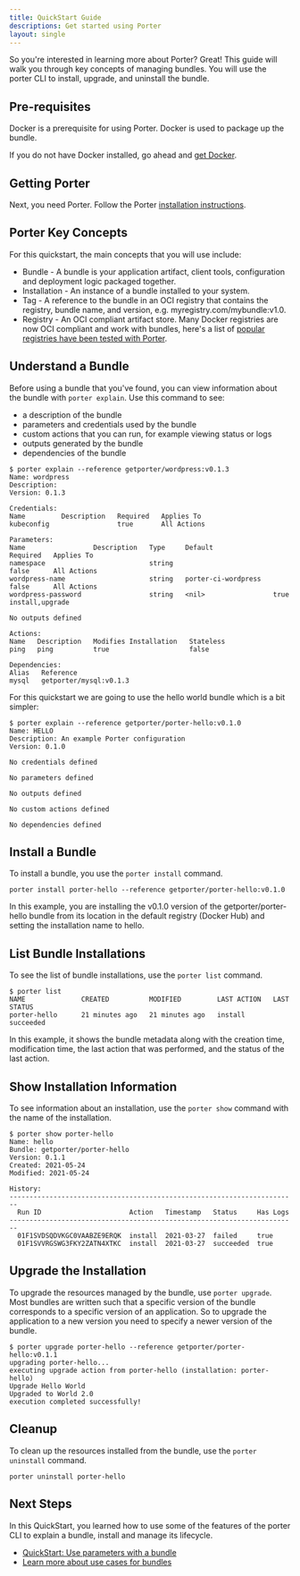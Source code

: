 ```yaml
---
title: QuickStart Guide
descriptions: Get started using Porter
layout: single
---
```


So you're interested in learning more about Porter? Great! This guide will walk you through key concepts of managing bundles. You will use the porter CLI to install, upgrade, and uninstall the bundle. 

## Pre-requisites

Docker is a prerequisite for using Porter. Docker is used to package up the bundle. 

If you do not have Docker installed, go ahead and [get Docker](https://docs.docker.com/get-docker/). 

## Getting Porter

Next, you need Porter. Follow the Porter [installation instructions](/install/).

## Porter Key Concepts 

For this quickstart, the main concepts that you will use include:

* Bundle - A bundle is your application artifact, client tools, configuration and deployment logic packaged together. 
* Installation - An instance of a bundle installed to your system.
* Tag - A reference to the bundle in an OCI registry that contains the registry, bundle name, and version, e.g. myregistry.com/mybundle:v1.0.
* Registry - An OCI compliant artifact store.
  Many Docker registries are now OCI compliant and work with bundles, here's a list of [popular registries have been tested with Porter](/compatible-registries).

## Understand a Bundle

Before using a bundle that you've found, you can view information about the bundle with `porter explain`.
Use this command to see:
* a description of the bundle
* parameters and credentials used by the bundle
* custom actions that you can run, for example viewing status or logs
* outputs generated by the bundle
* dependencies of the bundle

```console
$ porter explain --reference getporter/wordpress:v0.1.3
Name: wordpress
Description:
Version: 0.1.3

Credentials:
Name         Description   Required   Applies To
kubeconfig                 true       All Actions

Parameters:
Name                 Description   Type     Default               Required   Applies To
namespace                          string                         false      All Actions
wordpress-name                     string   porter-ci-wordpress   false      All Actions
wordpress-password                 string   <nil>                 true       install,upgrade

No outputs defined

Actions:
Name   Description   Modifies Installation   Stateless
ping   ping          true                    false

Dependencies:
Alias   Reference
mysql   getporter/mysql:v0.1.3
```

For this quickstart we are going to use the hello world bundle which is a bit simpler:

```console
$ porter explain --reference getporter/porter-hello:v0.1.0
Name: HELLO
Description: An example Porter configuration
Version: 0.1.0

No credentials defined

No parameters defined

No outputs defined

No custom actions defined

No dependencies defined
```

## Install a Bundle

To install a bundle, you use the `porter install` command. 

```
porter install porter-hello --reference getporter/porter-hello:v0.1.0
```

In this example, you are installing the v0.1.0 version of the getporter/porter-hello bundle from its location in the default registry (Docker Hub) and setting the installation name to hello.

## List Bundle Installations

To see the list of bundle installations, use the `porter list` command.

```console
$ porter list
NAME              CREATED          MODIFIED         LAST ACTION   LAST STATUS
porter-hello      21 minutes ago   21 minutes ago   install       succeeded
```

In this example, it shows the bundle metadata along with the creation time, modification time, the last action that was performed, and the status of the last action.

## Show Installation Information

To see information about an installation, use the `porter show` command with the name of the installation.

```console
$ porter show porter-hello
Name: hello
Bundle: getporter/porter-hello
Version: 0.1.1
Created: 2021-05-24
Modified: 2021-05-24

History:
------------------------------------------------------------------------
  Run ID                      Action   Timestamp   Status     Has Logs
------------------------------------------------------------------------
  01F1SVDSQDVKGC0VAABZE9ERQK  install  2021-03-27  failed     true
  01F1SVVRGSWG3FKY2ZATN4XTKC  install  2021-03-27  succeeded  true
```


## Upgrade the Installation

To upgrade the resources managed by the bundle, use `porter upgrade`.
Most bundles are written such that a specific version of the bundle corresponds to a specific version of an application.
So to upgrade the application to a new version you need to specify a newer version of the bundle.

```console
$ porter upgrade porter-hello --reference getporter/porter-hello:v0.1.1
upgrading porter-hello...
executing upgrade action from porter-hello (installation: porter-hello)
Upgrade Hello World
Upgraded to World 2.0
execution completed successfully!
```

## Cleanup

To clean up the resources installed from the bundle, use the `porter uninstall` command. 

```
porter uninstall porter-hello
```

## Next Steps 

In this QuickStart, you learned how to use some of the features of the porter CLI to explain a bundle, install and manage its lifecycle.

* [QuickStart: Use parameters with a bundle](/quickstart/parameters/)
* [Learn more about use cases for bundles](/learning/#the-devil-is-in-the-deployments-bundle-use-cases)

